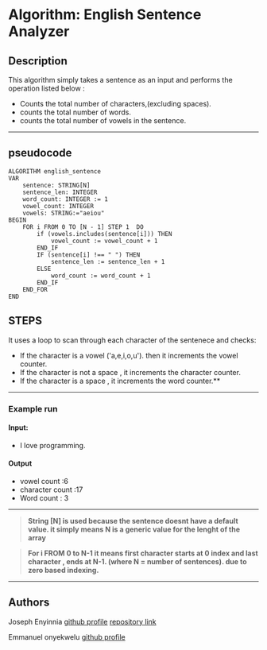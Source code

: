# Algorithm: English Sentence Analyzer
## Description
This  algorithm simply takes a sentence as an input and performs the operation listed below :
  - Counts the total number of characters,(excluding spaces).
  - counts the total number of words.
  - counts the total number of vowels in the sentence.


  --- 
  ## pseudocode


```text
ALGORITHM english_sentence
VAR
    sentence: STRING[N]
    sentence_len: INTEGER
    word_count: INTEGER := 1
    vowel_count: INTEGER
    vowels: STRING:="aeiou"
BEGIN
    FOR i FROM 0 TO [N - 1] STEP 1  DO
        if (vowels.includes(sentence[i])) THEN
            vowel_count := vowel_count + 1
        END_IF
        IF (sentence[i] !== " ") THEN
            sentence_len := sentence_len + 1
        ELSE
            word_count := word_count + 1
        END_IF
    END_FOR
END
```
## STEPS
It  uses a loop to scan through each character of the sentenece and checks:
  - If the character is a vowel ('a,e,i,o,u'). then it increments the vowel counter.
  - If the character is not a space , it increments the character counter.
  - If the character is a space , it increments the word counter.**
---
### Example run

#### Input:
 - I love programming.

#### Output
- vowel count :6
- character count :17
- Word count : 3
---

 > **String [N] is used because the sentence doesnt have a default value. it simply means N is a generic value for the lenght of the array**

> **For i FROM 0 to N-1 it means first character starts at 0 index and last character , ends at N-1. (where N = number of sentences). due to zero based indexing.**
---
## Authors 
Joseph Enyinnia
[github profile](https://github.com/Jacechidubem)
[repository link](https://github.com/Jacechidubem/algorithm-and-its-elements-.git)

Emmanuel onyekwelu 
[github profile](https://github.com/Emma6979)

